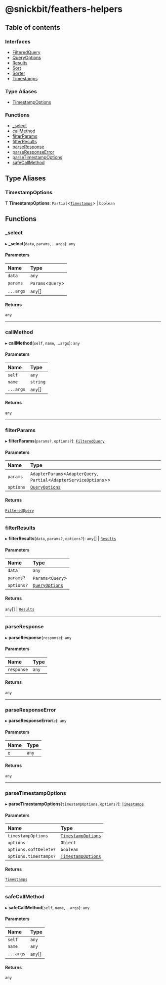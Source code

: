# @snickbit/feathers-helpers

## Table of contents

### Interfaces

- [FilteredQuery](interfaces/FilteredQuery.md)
- [QueryOptions](interfaces/QueryOptions.md)
- [Results](interfaces/Results.md)
- [Sort](interfaces/Sort.md)
- [Sorter](interfaces/Sorter.md)
- [Timestamps](interfaces/Timestamps.md)

### Type Aliases

- [TimestampOptions](README.md#timestampoptions)

### Functions

- [\_select](README.md#_select)
- [callMethod](README.md#callmethod)
- [filterParams](README.md#filterparams)
- [filterResults](README.md#filterresults)
- [parseResponse](README.md#parseresponse)
- [parseResponseError](README.md#parseresponseerror)
- [parseTimestampOptions](README.md#parsetimestampoptions)
- [safeCallMethod](README.md#safecallmethod)

## Type Aliases

### TimestampOptions

Ƭ **TimestampOptions**: `Partial`<[`Timestamps`](interfaces/Timestamps.md)\> \| `boolean`

## Functions

### \_select

▸ **_select**(`data`, `params`, ...`args`): `any`

#### Parameters

| Name | Type |
| :------ | :------ |
| `data` | `any` |
| `params` | `Params`<`Query`\> |
| `...args` | `any`[] |

#### Returns

`any`

___

### callMethod

▸ **callMethod**(`self`, `name`, ...`args`): `any`

#### Parameters

| Name | Type |
| :------ | :------ |
| `self` | `any` |
| `name` | `string` |
| `...args` | `any`[] |

#### Returns

`any`

___

### filterParams

▸ **filterParams**(`params?`, `options?`): [`FilteredQuery`](interfaces/FilteredQuery.md)

#### Parameters

| Name | Type |
| :------ | :------ |
| `params` | `AdapterParams`<`AdapterQuery`, `Partial`<`AdapterServiceOptions`\>\> |
| `options` | [`QueryOptions`](interfaces/QueryOptions.md) |

#### Returns

[`FilteredQuery`](interfaces/FilteredQuery.md)

___

### filterResults

▸ **filterResults**(`data`, `params?`, `options?`): `any`[] \| [`Results`](interfaces/Results.md)

#### Parameters

| Name | Type |
| :------ | :------ |
| `data` | `any` |
| `params?` | `Params`<`Query`\> |
| `options?` | [`QueryOptions`](interfaces/QueryOptions.md) |

#### Returns

`any`[] \| [`Results`](interfaces/Results.md)

___

### parseResponse

▸ **parseResponse**(`response`): `any`

#### Parameters

| Name | Type |
| :------ | :------ |
| `response` | `any` |

#### Returns

`any`

___

### parseResponseError

▸ **parseResponseError**(`e`): `any`

#### Parameters

| Name | Type |
| :------ | :------ |
| `e` | `any` |

#### Returns

`any`

___

### parseTimestampOptions

▸ **parseTimestampOptions**(`timestampOptions`, `options?`): [`Timestamps`](interfaces/Timestamps.md)

#### Parameters

| Name | Type |
| :------ | :------ |
| `timestampOptions` | [`TimestampOptions`](README.md#timestampoptions) |
| `options` | `Object` |
| `options.softDelete?` | `boolean` |
| `options.timestamps?` | [`TimestampOptions`](README.md#timestampoptions) |

#### Returns

[`Timestamps`](interfaces/Timestamps.md)

___

### safeCallMethod

▸ **safeCallMethod**(`self`, `name`, ...`args`): `any`

#### Parameters

| Name | Type |
| :------ | :------ |
| `self` | `any` |
| `name` | `any` |
| `...args` | `any`[] |

#### Returns

`any`
